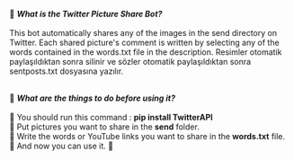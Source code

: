 :balloon: ***What is the Twitter Picture Share Bot?*** <br><br>
This bot automatically shares any of the images in the send directory on Twitter. Each shared picture's comment is written by selecting any of the words contained in the words.txt file in the description. Resimler otomatik paylaşıldıktan sonra silinir ve sözler otomatik paylaşıldıktan sonra sentposts.txt dosyasına yazılır. <br>

<br> :balloon: ***What are the things to do before using it?*** <br><br>
:large_orange_diamond: You should run this command : **pip install TwitterAPI** <br>
:large_orange_diamond: Put pictures you want to share in the **send** folder. <br>
:large_orange_diamond: Write the words or YouTube links you want to share in the **words.txt** file. <br>
:large_orange_diamond: And now you can use it. :tada:
